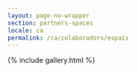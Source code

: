 ```yaml
---
layout: page-no-wrapper
section: partners-spaces
locale: ca
permalink: /ca/colaboradors/espais
---
```

<div class="wrapper">
  {% include gallery.html %}
</div>
